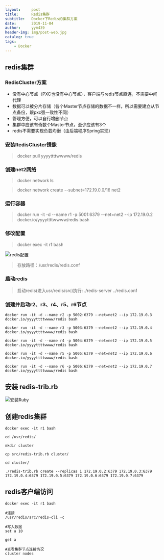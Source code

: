 ```yaml
---
layout:     post
title:      Redis集群
subtitle:   Docker下Redis的集群方案
date:       2019-11-04
author:     yym439
header-img: img/post-web.jpg
catalog: true
tags:
    - Docker
---
```


## redis集群

### RedisCluster方案
- 没有中心节点（PXC也没有中心节点），客户端与redis节点直连，不需要中间代理
- 数据可以被分片存储（各个Master节点存储的数据不一样，所以需要建立从节点备份，跟pxc强一致性不同）
- 管理方便，可以自行增删节点
- 集群中应该有奇数个Master节点，至少应该有3个
- redis不需要实现负载均衡（由后端程序Spring实现）


### 安装RedisCluster镜像

> docker pull yyyyttttwwww/redis

### 创建net2网络
> docker network ls

> docker network create --subnet=172.19.0.0/16 net2

### 运行容器
> docker run -it -d --name r1 -p 5001:6379 --net=net2 --ip 172.19.0.2  docker.io/yyyyttttwwww/redis bash


### 修改配置

>  docker exec -it r1 bash

![redis配置](https://yym439.github.io/img/redis-1.jpg "redis配置")

> 存放路径：/usr/redis/redis.conf


### 启动redis

> 启动redis(进入usr/redis/src)执行:
./redis-server ../redis.conf



### 创建并启动r2、r3、r4、r5、r6节点

```
docker run -it -d --name r2 -p 5002:6379 --net=net2 --ip 172.19.0.3  docker.io/yyyyttttwwww/redis bash

docker run -it -d --name r3 -p 5003:6379 --net=net2 --ip 172.19.0.4  docker.io/yyyyttttwwww/redis bash

docker run -it -d --name r4 -p 5004:6379 --net=net2 --ip 172.19.0.5  docker.io/yyyyttttwwww/redis bash

docker run -it -d --name r5 -p 5005:6379 --net=net2 --ip 172.19.0.6  docker.io/yyyyttttwwww/redis bash

docker run -it -d --name r6 -p 5006:6379 --net=net2 --ip 172.19.0.7  docker.io/yyyyttttwwww/redis bash

```

## 安装 redis-trib.rb

![ 安装Ruby](https://yym439.github.io/img/redis-2.jpg "安装Ruby")


## 创建redis集群

```
docker exec -it r1 bash

cd /usr/redis/

mkdir cluster

cp src/redis-trib.rb cluster/

cd cluster/

./redis-trib.rb create --replicas 1 172.19.0.2:6379 172.19.0.3:6379 172.19.0.4:6379 172.19.0.5:6379 172.19.0.6:6379 172.19.0.7:6379

```

## redis客户端访问

```
docker exec -it r1 bash

#连接
/usr/redis/src/redis-cli -c

#写入数据
set a 10

get a

#查看集群节点连接情况
cluster nodes

```
